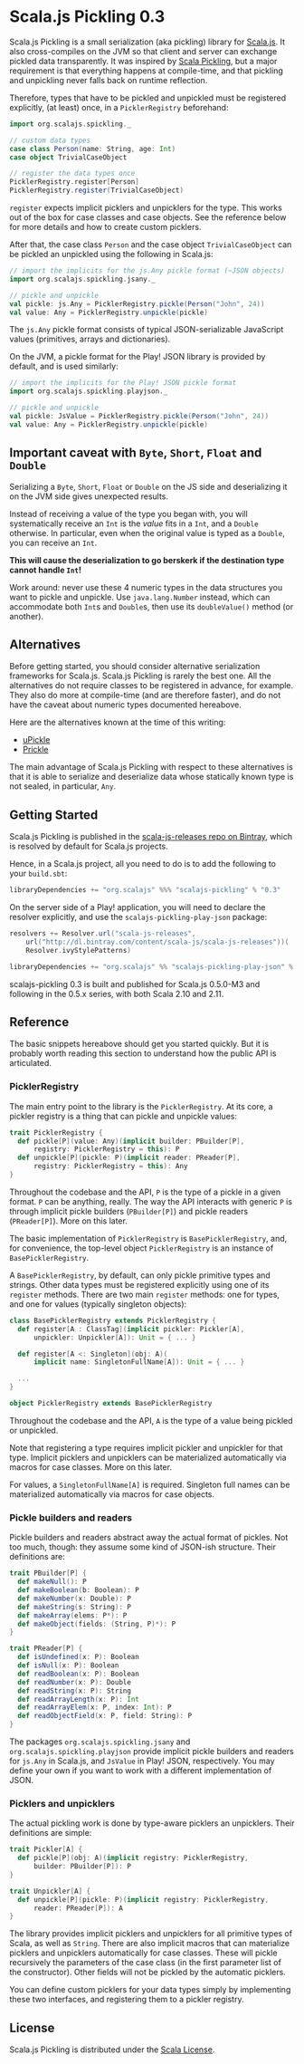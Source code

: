 # Scala.js Pickling 0.3

Scala.js Pickling is a small serialization (aka pickling) library for
[Scala.js](https://www.scala-js.org/). It also cross-compiles on the JVM so
that client and server can exchange pickled data transparently. It was inspired
by [Scala Pickling](https://github.com/scala/pickling), but a major requirement
is that everything happens at compile-time, and that pickling and unpickling
never falls back on runtime reflection.

Therefore, types that have to be pickled and unpickled must be registered
explicitly, (at least) once, in a `PicklerRegistry` beforehand:

```scala
import org.scalajs.spickling._

// custom data types
case class Person(name: String, age: Int)
case object TrivialCaseObject

// register the data types once
PicklerRegistry.register[Person]
PicklerRegistry.register(TrivialCaseObject)
```

`register` expects implicit picklers and unpicklers for the type. This works
out of the box for case classes and case objects. See the reference below for
more details and how to create custom picklers.

After that, the case class `Person` and the case object `TrivialCaseObject`
can be pickled an unpickled using the following in Scala.js:

```scala
// import the implicits for the js.Any pickle format (~JSON objects)
import org.scalajs.spickling.jsany._

// pickle and unpickle
val pickle: js.Any = PicklerRegistry.pickle(Person("John", 24))
val value: Any = PicklerRegistry.unpickle(pickle)
```

The `js.Any` pickle format consists of typical JSON-serializable JavaScript
values (primitives, arrays and dictionaries).

On the JVM, a pickle format for the Play! JSON library is provided by default,
and is used similarly:

```scala
// import the implicits for the Play! JSON pickle format
import org.scalajs.spickling.playjson._

// pickle and unpickle
val pickle: JsValue = PicklerRegistry.pickle(Person("John", 24))
val value: Any = PicklerRegistry.unpickle(pickle)
```

## Important caveat with `Byte`, `Short`, `Float` and `Double`

Serializing a `Byte`, `Short`, `Float` or `Double` on the JS side and
deserializing it on the JVM side gives unexpected results.

Instead of receiving a value of the type you began with, you will systematically
receive an `Int` is the *value* fits in a `Int`, and a `Double` otherwise.
In particular, even when the original value is typed as a `Double`, you can
receive an `Int`.

**This will cause the deserialization to go berskerk if the destination type
cannot handle `Int`!**

Work around: never use these 4 numeric types in the data structures you want to
pickle and unpickle. Use `java.lang.Number` instead, which can accommodate both
`Int`s and `Double`s, then use its `doubleValue()` method (or another).

## Alternatives

Before getting started, you should consider alternative serialization frameworks
for Scala.js. Scala.js Pickling is rarely the best one. All the alternatives
do not require classes to be registered in advance, for example. They also do
more at compile-time (and are therefore faster), and do not have the caveat
about numeric types documented hereabove.

Here are the alternatives known at the time of this writing:

* [uPickle](https://github.com/lihaoyi/upickle)
* [Prickle](https://github.com/benhutchison/prickle)

The main advantage of Scala.js Pickling with respect to these alternatives is
that it is able to serialize and deserialize data whose statically known type
is not sealed, in particular, `Any`.

## Getting Started

Scala.js Pickling is published in the
[scala-js-releases repo on Bintray](https://bintray.com/scala-js/scala-js-releases),
which is resolved by default for Scala.js projects.

Hence, in a Scala.js project, all you need to do is to add the following to
your `build.sbt`:

```scala
libraryDependencies += "org.scalajs" %%% "scalajs-pickling" % "0.3"
```

On the server side of a Play! application, you will need to declare the
resolver explicitly, and use the `scalajs-pickling-play-json` package:

```scala
resolvers += Resolver.url("scala-js-releases",
    url("http://dl.bintray.com/content/scala-js/scala-js-releases"))(
    Resolver.ivyStylePatterns)

libraryDependencies += "org.scalajs" %% "scalajs-pickling-play-json" % "0.3"
```

scalajs-pickling 0.3 is built and published for Scala.js 0.5.0-M3 and following
in the 0.5.x series, with both Scala 2.10 and 2.11.

## Reference

The basic snippets hereabove should get you started quickly. But it is probably
worth reading this section to understand how the public API is articulated.

### PicklerRegistry

The main entry point to the library is the `PicklerRegistry`. At its core, a
pickler registry is a thing that can pickle and unpickle values:

```scala
trait PicklerRegistry {
  def pickle[P](value: Any)(implicit builder: PBuilder[P],
      registry: PicklerRegistry = this): P
  def unpickle[P](pickle: P)(implicit reader: PReader[P],
      registry: PicklerRegistry = this): Any
}
```

Throughout the codebase and the API, `P` is the type of a pickle in a given
format. `P` can be anything, really. The way the API interacts with generic
`P` is through implicit pickle builders (`PBuilder[P]`) and pickle readers
(`PReader[P]`). More on this later.

The basic implementation of `PicklerRegistry` is `BasePicklerRegistry`, and,
for convenience, the top-level object `PicklerRegistry` is an instance of
`BasePicklerRegistry`.

A `BasePicklerRegistry`, by default, can only pickle primitive types and
strings. Other data types must be registered explicitly using one of its
`register` methods. There are two main `register` methods: one for types,
and one for values (typically singleton objects):

```scala
class BasePicklerRegistry extends PicklerRegistry {
  def register[A : ClassTag](implicit pickler: Pickler[A],
      unpickler: Unpickler[A]): Unit = { ... }

  def register[A <: Singleton](obj: A)(
      implicit name: SingletonFullName[A]): Unit = { ... }

  ...
}

object PicklerRegistry extends BasePicklerRegistry
```

Throughout the codebase and the API, `A` is the type of a value being pickled
or unpickled.

Note that registering a type requires implicit pickler and unpickler for that
type. Implicit picklers and unpicklers can be materialized automatically via
macros for case classes. More on this later.

For values, a `SingletonFullName[A]` is required. Singleton full names can be
materialized automatically via macros for case objects.

### Pickle builders and readers

Pickle builders and readers abstract away the actual format of pickles. Not too
much, though: they assume some kind of JSON-ish structure. Their definitions
are:

```scala
trait PBuilder[P] {
  def makeNull(): P
  def makeBoolean(b: Boolean): P
  def makeNumber(x: Double): P
  def makeString(s: String): P
  def makeArray(elems: P*): P
  def makeObject(fields: (String, P)*): P
}

trait PReader[P] {
  def isUndefined(x: P): Boolean
  def isNull(x: P): Boolean
  def readBoolean(x: P): Boolean
  def readNumber(x: P): Double
  def readString(x: P): String
  def readArrayLength(x: P): Int
  def readArrayElem(x: P, index: Int): P
  def readObjectField(x: P, field: String): P
}
```

The packages `org.scalajs.spickling.jsany` and `org.scalajs.spickling.playjson`
provide implicit pickle builders and readers for `js.Any` in Scala.js, and
`JsValue` in Play! JSON, respectively. You may define your own if you want to
work with a different implementation of JSON.

### Picklers and unpicklers

The actual pickling work is done by type-aware picklers an unpicklers. Their
definitions are simple:

```scala
trait Pickler[A] {
  def pickle[P](obj: A)(implicit registry: PicklerRegistry,
      builder: PBuilder[P]): P
}

trait Unpickler[A] {
  def unpickle[P](pickle: P)(implicit registry: PicklerRegistry,
      reader: PReader[P]): A
}
```

The library provides implicit picklers and unpicklers for all primitive types
of Scala, as well as `String`. There are also implicit macros that can
materialize picklers and unpicklers automatically for case classes. These will
pickle recursively the parameters of the case class (in the first parameter
list of the constructor). Other fields will not be pickled by the automatic
picklers.

You can define custom picklers for your data types simply by implementing these
two interfaces, and registering them to a pickler registry.

## License

Scala.js Pickling is distributed under the
[Scala License](http://www.scala-lang.org/license.html).
